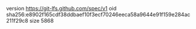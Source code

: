 version https://git-lfs.github.com/spec/v1
oid sha256:e8902f165cdf38ddbaef10f3ecf70246eeca58a9644e91f159e284ac211f29c8
size 5868
